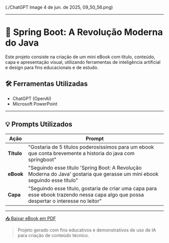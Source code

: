 
(./ChatGPT Image 4 de jun. de 2025, 09_50_56.png)

---

# 📘 Spring Boot: A Revolução Moderna do Java

Este projeto consiste na criação de um mini eBook com título, conteúdo, capa e apresentação visual, utilizando ferramentas de inteligência artificial e design para fins educacionais e de estudo.

## 🛠️ Ferramentas Utilizadas

- ChatGPT (OpenAI)
- Microsoft PowerPoint

---

## 💡 Prompts Utilizados

| Ação         | Prompt                                                                 |
|--------------|------------------------------------------------------------------------|
| **Título**   | "Gostaria de 5 títulos poderosíssimos para um ebook que conta brevemente a historia do java com springboot" |
| **eBook**    | "Seguindo esse título 'Spring Boot: A Revolução Moderna do Java' gostaria que gerasse um mini ebook seguindo esse título" |
| **Capa**     | "Seguindo esse título, gostaria de criar uma capa para esse ebook trazendo nessa capa algo que possa despertar o interesse no leitor" |

---

[📥 Baixar eBook em PDF](./Ebook_SpringBoot.pdf)

> Projeto gerado com fins educativos e demonstrativos de uso de IA para criação de conteúdo técnico.

